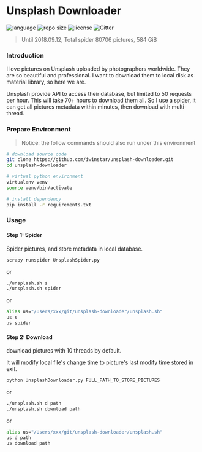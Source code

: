 # Unsplash Downloader

![language](https://img.shields.io/badge/language-Python/Shell-orange.svg)
![repo size](https://img.shields.io/github/repo-size/badges/shields.svg)
![license](https://img.shields.io/hexpm/l/plug.svg) 
![Gitter](https://img.shields.io/gitter/room/nwjs/nw.js.svg)

> Until 2018.09.12, Total spider 80706 pictures, 584 GiB

### Introduction
I love pictures on Unsplash uploaded by photographers worldwide. They are so beautiful and professional. I want to download them to local disk as material library, so here we are.

Unsplash provide API to access their database, but limited to 50 requests per hour. This will take 70+ hours to download them all. So I use a spider, it can get all pictures metadata within minutes, then download with multi-thread. 

### Prepare Environment

> Notice: the follow commands should also run under this environment

```bash
# download source code
git clone https://github.com/iwinstar/unsplash-downloader.git
cd unsplash-downloader

# virtual python environment
virtualenv venv
source venv/bin/activate

# install dependency
pip install -r requirements.txt
```

### Usage
#### Step 1: Spider

Spider pictures, and store metadata in local database.

```bash
scrapy runspider UnsplashSpider.py
```

or

```bash
./unsplash.sh s
./unsplash.sh spider
```

or

```bash
alias us="/Users/xxx/git/unsplash-downloader/unsplash.sh"
us s
us spider
```

#### Step 2: Download

download pictures with 10 threads by default. 

It will modify local file's change time to picture's last modify time stored in exif.

```bash
python UnsplashDownloader.py FULL_PATH_TO_STORE_PICTURES
```

or

```bash
./unsplash.sh d path
./unsplash.sh download path
```

or
```bash
alias us="/Users/xxx/git/unsplash-downloader/unsplash.sh"
us d path
us download path
```
